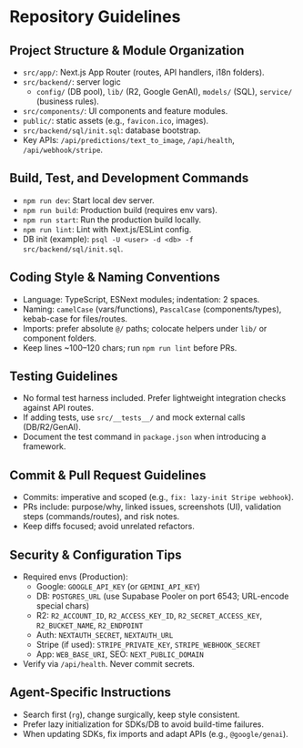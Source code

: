 # Repository Guidelines

## Project Structure & Module Organization
- `src/app/`: Next.js App Router (routes, API handlers, i18n folders).
- `src/backend/`: server logic
  - `config/` (DB pool), `lib/` (R2, Google GenAI), `models/` (SQL), `service/` (business rules).
- `src/components/`: UI components and feature modules.
- `public/`: static assets (e.g., `favicon.ico`, images).
- `src/backend/sql/init.sql`: database bootstrap.
- Key APIs: `/api/predictions/text_to_image`, `/api/health`, `/api/webhook/stripe`.

## Build, Test, and Development Commands
- `npm run dev`: Start local dev server.
- `npm run build`: Production build (requires env vars).
- `npm run start`: Run the production build locally.
- `npm run lint`: Lint with Next.js/ESLint config.
- DB init (example): `psql -U <user> -d <db> -f src/backend/sql/init.sql`.

## Coding Style & Naming Conventions
- Language: TypeScript, ESNext modules; indentation: 2 spaces.
- Naming: `camelCase` (vars/functions), `PascalCase` (components/types), kebab-case for files/routes.
- Imports: prefer absolute `@/` paths; colocate helpers under `lib/` or component folders.
- Keep lines ~100–120 chars; run `npm run lint` before PRs.

## Testing Guidelines
- No formal test harness included. Prefer lightweight integration checks against API routes.
- If adding tests, use `src/__tests__/` and mock external calls (DB/R2/GenAI).
- Document the test command in `package.json` when introducing a framework.

## Commit & Pull Request Guidelines
- Commits: imperative and scoped (e.g., `fix: lazy-init Stripe webhook`).
- PRs include: purpose/why, linked issues, screenshots (UI), validation steps (commands/routes), and risk notes.
- Keep diffs focused; avoid unrelated refactors.

## Security & Configuration Tips
- Required envs (Production):
  - Google: `GOOGLE_API_KEY` (or `GEMINI_API_KEY`)
  - DB: `POSTGRES_URL` (use Supabase Pooler on port 6543; URL-encode special chars)
  - R2: `R2_ACCOUNT_ID`, `R2_ACCESS_KEY_ID`, `R2_SECRET_ACCESS_KEY`, `R2_BUCKET_NAME`, `R2_ENDPOINT`
  - Auth: `NEXTAUTH_SECRET`, `NEXTAUTH_URL`
  - Stripe (if used): `STRIPE_PRIVATE_KEY`, `STRIPE_WEBHOOK_SECRET`
  - App: `WEB_BASE_URI`, SEO: `NEXT_PUBLIC_DOMAIN`
- Verify via `/api/health`. Never commit secrets.

## Agent-Specific Instructions
- Search first (`rg`), change surgically, keep style consistent.
- Prefer lazy initialization for SDKs/DB to avoid build-time failures.
- When updating SDKs, fix imports and adapt APIs (e.g., `@google/genai`).
